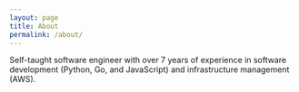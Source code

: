 ```yaml
---
layout: page
title: About
permalink: /about/
---
```


Self-taught software engineer with over 7 years of experience in software development (Python, Go, and JavaScript) and infrastructure management (AWS).
